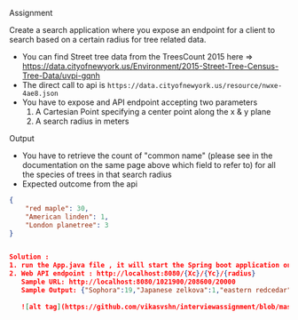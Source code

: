 Assignment

Create a search application where you expose an endpoint for a client to search based on a certain radius for tree related data.

- You can find Street tree data from the TreesCount 2015 here => https://data.cityofnewyork.us/Environment/2015-Street-Tree-Census-Tree-Data/uvpi-gqnh
- The direct call to api is `https://data.cityofnewyork.us/resource/nwxe-4ae8.json`
- You have to expose and API endpoint accepting two parameters 
    1. A Cartesian Point specifying a center point along the x & y plane
    2. A search radius in meters

Output
 - You have to retrieve the count of "common name" (please see in the documentation on the same page above which field to refer to) for all 
 the species of trees in that search radius
 - Expected outcome from the api
```json
{
    "red maple": 30,
    "American linden": 1,
    "London planetree": 3
}


Solution : 
1. run the App.java file , it will start the Spring boot application on embedded tomcat. 
2. Web API endpoint : http://localhost:8080/{Xc}/{Yc}/{radius}
   Sample URL: http://localhost:8080/1021900/208600/20000
   Sample Output: {"Sophora":19,"Japanese zelkova":1,"eastern redcedar":1,"Chinese fringetree":1,"sweetgum":1,"silver maple":5,"Norway maple":70,"pin oak":17,"silver linden":2,"red maple":1,"willow oak":1,"American elm":1,"crab apple":1,"honeylocust":24,"Callery pear":5,"ginkgo":13,"swamp white oak":1,"tulip-poplar":2,"London planetree":17,"black cherry":1,"American linden":3,"Amur maple":4}
   
   ![alt tag](https://github.com/vikasvshn/interviewassignment/blob/master/solution-diagram.png)
